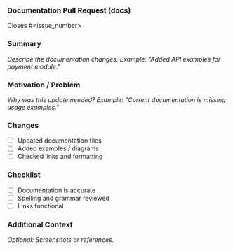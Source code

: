 ### Documentation Pull Request (docs)

Closes #<issue_number>

### Summary
_Describe the documentation changes. Example: "Added API examples for payment module."_

### Motivation / Problem
_Why was this update needed? Example: "Current documentation is missing usage examples."_

### Changes
- [ ] Updated documentation files
- [ ] Added examples / diagrams
- [ ] Checked links and formatting

### Checklist
- [ ] Documentation is accurate
- [ ] Spelling and grammar reviewed
- [ ] Links functional

### Additional Context
_Optional: Screenshots or references._


